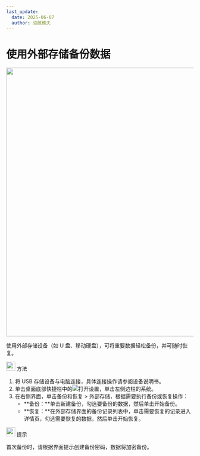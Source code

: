 ```yaml
---
last_update:
  date: 2025-06-07
  author: 油腻樵夫
---
```


# 使用外部存储备份数据

<img src="https://tips-p01-drcn.dbankcdn.cn/MODEL/DOC/C00B030/resource/card/202512281uswxk/zh-cn/image/figure/fig_ExternalStorage_Backup.png" width="720" height=""/> 

使用外部存储设备（如 U 盘、移动硬盘），可将重要数据轻松备份，并可随时恢复。

<img src="https://tips-p01-drcn.dbankcdn.cn/MODEL/DOC/C00B030/resource/card/202512281uswxk/zh-cn/image/common/buttons/fig_method.png" width="24" height="24"/> 方法

1.  将 USB 存储设备与电脑连接，具体连接操作请参阅设备说明书。
2.  单击桌面底部快捷栏中的![](https://tips-p01-drcn.dbankcdn.cn/MODEL/DOC/C00B030/resource/card/202512281uswxk/zh-cn/image/common/icon/appicon_settings.png)打开设置，单击左侧边栏的系统。
3.  在右侧界面，单击备份和恢复 > 外部存储，根据需要执行备份或恢复操作：
    +   **备份：**单击新建备份，勾选要备份的数据，然后单击开始备份。
    +   **恢复：**在外部存储界面的备份记录列表中，单击需要恢复的记录进入详情页，勾选需要恢复的数据，然后单击开始恢复。

<img src="https://tips-p01-drcn.dbankcdn.cn/MODEL/DOC/C00B030/resource/card/202512281uswxk/zh-cn/image/common/buttons/fig_tips.png" width="24" height="24"/> 提示

首次备份时，请根据界面提示创建备份密码，数据将加密备份。




